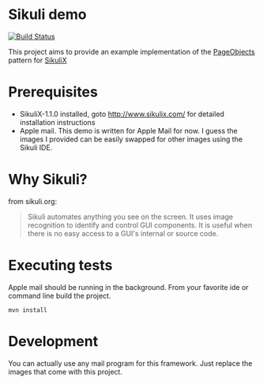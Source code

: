 # Sikuli demo
[![Build Status](https://travis-ci.org/mjvdende/sikuli-demo.svg?branch=step-01)](https://travis-ci.org/mjvdende/sikuli-demo)

This project aims to provide an example implementation of the [PageObjects](https://code.google.com/p/selenium/wiki/PageObjects) pattern for [SikuliX](http://www.sikulix.com/)

# Prerequisites

- SikuliX-1.1.0 installed, goto http://www.sikulix.com/ for detailed installation instructions
- Apple mail. This demo is written for Apple Mail for now. 
I guess the images I provided can be easily swapped for other images using the Sikuli IDE.

# Why Sikuli?

from sikuli.org:
> Sikuli automates anything you see on the screen. 
It uses image recognition to identify and control GUI components. 
It is useful when there is no easy access to a GUI's internal or source code.

# Executing tests

Apple mail should be running in the background.
From your favorite ide or command line build the project.
    
    mvn install

# Development

You can actually use any mail program for this framework. 
Just replace the images that come with this project. 
